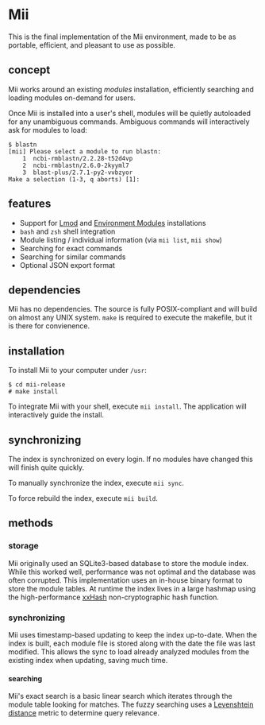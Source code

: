 # Mii
This is the final implementation of the Mii environment, made to be as portable, efficient, and pleasant to use as possible.

## concept
Mii works around an existing *modules* installation, efficiently searching and loading modules on-demand for users.

Once Mii is installed into a user's shell, modules will be quietly autoloaded for any unambiguous commands. Ambiguous commands will interactively ask for modules to load:

```
$ blastn
[mii] Please select a module to run blastn:
    1  ncbi-rmblastn/2.2.28-t52d4vp
    2  ncbi-rmblastn/2.6.0-2kyyml7
    3  blast-plus/2.7.1-py2-vvbzyor
Make a selection (1-3, q aborts) [1]:
```

## features
- Support for [Lmod](https://lmod.readthedocs.io/en/latest/) and [Environment Modules](http://modules.sourceforge.net/) installations
- `bash` and `zsh` shell integration
- Module listing / individual information (via `mii list`, `mii show`)
- Searching for exact commands
- Searching for similar commands
- Optional JSON export format

## dependencies
Mii has no dependencies. The source is fully POSIX-compliant and will build on almost any UNIX system.
`make` is required to execute the makefile, but it is there for convienence.

## installation
To install Mii to your computer under `/usr`:
```
$ cd mii-release
# make install
```

To integrate Mii with your shell, execute `mii install`.
The application will interactively guide the install.

## synchronizing
The index is synchronized on every login. If no modules have changed this will finish quite quickly.

To manually synchronize the index, execute `mii sync`.

To force rebuild the index, execute `mii build`.

## methods

### storage
Mii originally used an SQLite3-based database to store the module index. While this worked well, performance was not optimal and the database was often corrupted.
This implementation uses an in-house binary format to store the module tables.
At runtime the index lives in a large hashmap using the high-performance [xxHash](https://github.com/Cyan4973/xxHash) non-cryptographic hash function.

### synchronizing
Mii uses timestamp-based updating to keep the index up-to-date.
When the index is built, each module file is stored along with the date the file was last modified.
This allows the sync to load already analyzed modules from the existing index when updating, saving much time.

#### searching
Mii's exact search is a basic linear search which iterates through the module table looking for matches.
The fuzzy searching uses a [Levenshtein distance](https://en.wikipedia.org/wiki/Levenshtein_distance) metric to determine query relevance.
